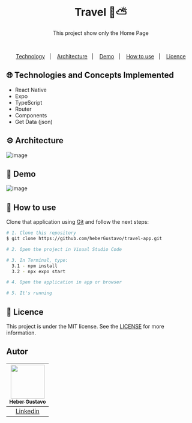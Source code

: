 <h1 align="center">Travel 🌇⛅</h1>
<p align="center">
  This project show only the Home Page
</p>

</br>
<p align="center">
  <a href="#globe_with_meridians-Technologies-and-Concepts-Implemented">Technology</a>&nbsp;&nbsp;&nbsp;|&nbsp;&nbsp;&nbsp;
   <a href="#gear-Architecture">Architecture</a>&nbsp;&nbsp;&nbsp;|&nbsp;&nbsp;&nbsp;
   <a href="#round_pushpin-demo">Demo</a>&nbsp;&nbsp;&nbsp;|&nbsp;&nbsp;&nbsp;
  <a href="#wrench-How-to-use">How to use</a>&nbsp;&nbsp;&nbsp;|&nbsp;&nbsp;&nbsp;
  <a href="#memo-Licence">Licence</a>
</p>

## :globe_with_meridians: Technologies and Concepts Implemented

- React Native
- Expo
- TypeScript
- Router
- Components
- Get Data (json)


## :gear: Architecture
![image](https://github.com/user-attachments/assets/33781277-2f7b-4e82-971e-4b05389271ac)

## :round_pushpin: Demo
![image](https://github.com/user-attachments/assets/5fb9a0a9-a157-4963-ac23-0a2b39c46673)

## :wrench: How to use

Clone that application using [Git](https://git-scm.com) and follow the next steps:

```bash
# 1. Clone this repository
$ git clone https://github.com/heberGustavo/travel-app.git

# 2. Open the project in Visual Studio Code

# 3. In Terminal, type:
  3.1 - npm install
  3.2 - npx expo start

# 4. Open the application in app or browser

# 5. It's running 

```


## :memo: Licence 
This project is under the MIT license. See the [LICENSE](https://github.com/heberGustavo/travel-app/blob/main/LICENSE) for more information.

## Autor

| [<img src="https://avatars.githubusercontent.com/u/44476616?v=4" style="max-width: 100%;width: 90px;"><br><sub>Heber Gustavo</sub>](https://github.com/heberGustavo) |
| :---: |
|[Linkedin](https://www.linkedin.com/in/heber-gustavo/)|

